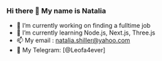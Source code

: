 ### Hi there 👋 My name is Natalia
- 🔭 I’m currently working on finding a fulltime job
- 🌱 I’m currently learning Node.js, Next.js, Three.js
- 📫 My email : natalia.shiller@yahoo.com
- 💬 My Telegram: [@Leofa4ever]


<!--
**Winnbor/Winnbor** is a ✨ _special_ ✨ repository because its `README.md` (this file) appears on your GitHub profile.

Here are some ideas to get you started:

- 🔭 I’m currently working on ...
- 🌱 I’m currently learning ...
- 👯 I’m looking to collaborate on ...
- 🤔 I’m looking for help with ...
- 💬 Ask me about ...
- 📫 How to reach me: ...
- 😄 Pronouns: ...
- ⚡ Fun fact: ...
-->
